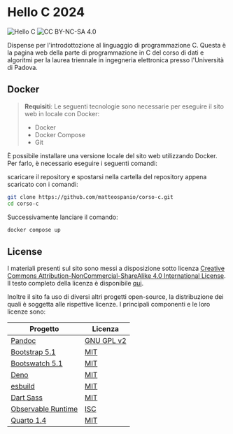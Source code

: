 # Hello C 2024

![Hello C](https://img.shields.io/badge/Course-Introduction%20to%20C-blue)
![CC BY-NC-SA 4.0](https://img.shields.io/badge/license-CC%20BY--NC--SA%204.0-green)

Dispense per l'introdottozione al linguaggio di programmazione C.
Questa è la pagina web della parte di programmazione in C del corso di dati e algoritmi per la laurea triennale in ingegneria elettronica presso l'Università di Padova.

## Docker

> **Requisiti**:
> Le seguenti tecnologie sono necessarie per eseguire il sito web in locale con Docker:
> - Docker
> - Docker Compose
> - Git

È possibile installare una versione locale del sito web utilizzando Docker. Per farlo, è necessario eseguire i seguenti comandi:

scaricare il repository e spostarsi nella cartella del repository appena scaricato con i comandi:
```bash
git clone https://github.com/matteospanio/corso-c.git
cd corso-c
```

Successivamente lanciare il comando:
```bash
docker compose up
```

## License

I materiali presenti sul sito sono messi a disposizione sotto licenza [Creative Commons Attribution-NonCommercial-ShareAlike 4.0 International License](https://creativecommons.org/licenses/by-nc-sa/4.0/). Il testo completo della licenza è disponibile [qui](https://creativecommons.org/licenses/by-nc-sa/4.0/legalcode).

Inoltre il sito fa uso di diversi altri progetti open-source, la distribuzione dei quali è soggetta alle rispettive licenze. I principali componenti e le loro licenze sono:

| Progetto                                                       | Licenza                                                            |
|---------------------------------------------------------------|--------------------------------------------------------------------|
| [Pandoc](https://pandoc.org/)                                 | [GNU GPL v2](https://github.com/jgm/pandoc/blob/master/COPYING.md) |
| [Bootstrap 5.1](https://getbootstrap.com/docs/5.1/)           | [MIT](https://github.com/twbs/bootstrap/blob/v5.1.3/LICENSE)       |
| [Bootswatch 5.1](https://bootswatch.com/)                     | [MIT](https://github.com/thomaspark/bootswatch/blob/v5/LICENSE)    |
| [Deno](https://deno.land/)                                    | [MIT](https://github.com/denoland/deno/blob/main/LICENSE.md)       |
| [esbuild](https://esbuild.github.io/)                         | [MIT](https://github.com/evanw/esbuild/blob/master/LICENSE.md)     |
| [Dart Sass](https://sass-lang.com/dart-sass)                  | [MIT](https://github.com/sass/dart-sass/blob/main/LICENSE)         |
| [Observable Runtime](https://github.com/observablehq/runtime) | [ISC](https://github.com/observablehq/runtime/blob/main/LICENSE)   |
| [Quarto 1.4](https://quarto.org/)                             | [MIT](https://opensource.org/license/mit/)                         |
